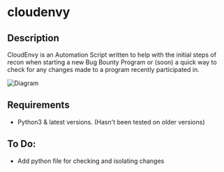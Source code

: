 # cloudenvy

## Description

CloudEnvy is an Automation Script written to help with the initial steps of recon when starting a new Bug Bounty Program or (soon) a quick way to check for any changes made to a program recently participated in. 

![Diagram](https://github.com/urielzrivera/CloudEnvy/assets/images/diagram.PNG)

## Requirements

* Python3 & latest versions. (Hasn't been tested on older versions)

## To Do:

* Add python file for checking and isolating changes
